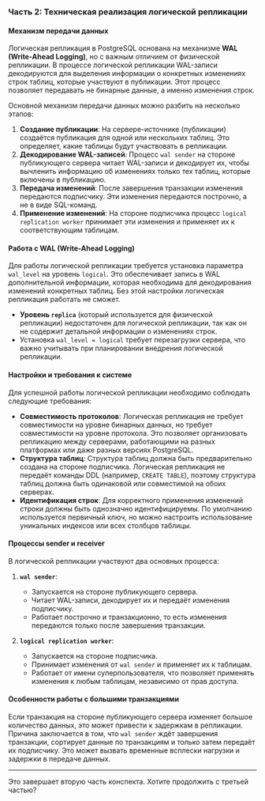 ### Часть 2: Техническая реализация логической репликации

#### Механизм передачи данных
Логическая репликация в PostgreSQL основана на механизме **WAL (Write-Ahead Logging)**, но с важным отличием от физической репликации. В процессе логической репликации WAL-записи декодируются для выделения информации о конкретных изменениях строк таблиц, которые участвуют в публикации. Этот процесс позволяет передавать не бинарные данные, а именно изменения строк.

Основной механизм передачи данных можно разбить на несколько этапов:
1. **Создание публикации**: На сервере-источнике (публикации) создаётся публикация для одной или нескольких таблиц. Это определяет, какие таблицы будут участвовать в репликации.
2. **Декодирование WAL-записей**: Процесс `wal sender` на стороне публикующего сервера читает WAL-записи и декодирует их, чтобы вычленить информацию об изменениях только тех таблиц, которые включены в публикацию.
3. **Передача изменений**: После завершения транзакции изменения передаются подписчику. Эти изменения передаются построчно, а не в виде SQL-команд.
4. **Применение изменений**: На стороне подписчика процесс `logical replication worker` принимает эти изменения и применяет их к соответствующим таблицам.

#### Работа с WAL (Write-Ahead Logging)
Для работы логической репликации требуется установка параметра `wal_level` на уровень `logical`. Это обеспечивает запись в WAL дополнительной информации, которая необходима для декодирования изменений конкретных таблиц. Без этой настройки логическая репликация работать не сможет.

- **Уровень `replica`** (который используется для физической репликации) недостаточен для логической репликации, так как он не содержит детальной информации о изменениях строк.
- Установка `wal_level = logical` требует перезагрузки сервера, что важно учитывать при планировании внедрения логической репликации.

#### Настройки и требования к системе
Для успешной работы логической репликации необходимо соблюдать следующие требования:
- **Совместимость протоколов**: Логическая репликация не требует совместимости на уровне бинарных данных, но требует совместимости на уровне протокола. Это позволяет организовать репликацию между серверами, работающими на разных платформах или даже разных версиях PostgreSQL.
- **Структура таблиц**: Структура таблиц должна быть предварительно создана на стороне подписчика. Логическая репликация не передаёт команды DDL (например, `CREATE TABLE`), поэтому структура таблиц должна быть одинаковой или совместимой на обоих серверах.
- **Идентификация строк**: Для корректного применения изменений строки должны быть однозначно идентифицируемы. По умолчанию используется первичный ключ, но можно настроить использование уникальных индексов или всех столбцов таблицы.

#### Процессы sender и receiver
В логической репликации участвуют два основных процесса:
1. **`wal sender`**:
   - Запускается на стороне публикующего сервера.
   - Читает WAL-записи, декодирует их и передаёт изменения подписчику.
   - Работает построчно и транзакционно, то есть изменения передаются только после завершения транзакции.

2. **`logical replication worker`**:
   - Запускается на стороне подписчика.
   - Принимает изменения от `wal sender` и применяет их к таблицам.
   - Работает от имени суперпользователя, что позволяет применять изменения к любым таблицам, независимо от прав доступа.

#### Особенности работы с большими транзакциями
Если транзакция на стороне публикующего сервера изменяет большое количество данных, это может привести к задержкам в репликации. Причина заключается в том, что `wal sender` ждёт завершения транзакции, сортирует данные по транзакциям и только затем передаёт их подписчику. Это может вызвать временные всплески нагрузки и задержки в передаче данных.

---

Это завершает вторую часть конспекта. Хотите продолжить с третьей частью?